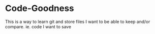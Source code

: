 Code-Goodness
=============

This is a way to learn git and store files I want to be able to keep and/or compare.  ie. code I want to save